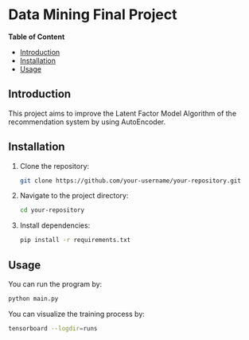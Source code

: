 # Data Mining Final Project



**Table of Content**

- [Introduction](#introduction)
- [Installation](#installation)
- [Usage](#usage)



## Introduction

This project aims to improve the Latent Factor Model Algorithm of the recommendation system by using AutoEncoder.

## Installation

1. Clone the repository:

   ```sh
   git clone https://github.com/your-username/your-repository.git
   ```

2. Navigate to the project directory:

   ```sh
   cd your-repository
   ```

3. Install dependencies:

   ```sh
   pip install -r requirements.txt
   ```

## Usage

You can run the program by:

```sh
python main.py
```

You can visualize the training process by:

```sh
tensorboard --logdir=runs
```
